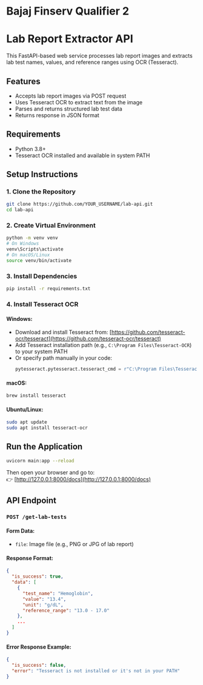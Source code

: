 
#  Bajaj Finserv Qualifier 2  
#  Lab Report Extractor API

This FastAPI-based web service processes lab report images and extracts lab test names, values, and reference ranges using OCR (Tesseract).

##  Features

- Accepts lab report images via POST request
- Uses Tesseract OCR to extract text from the image
- Parses and returns structured lab test data
- Returns response in JSON format

##  Requirements

- Python 3.8+
- Tesseract OCR installed and available in system PATH

##  Setup Instructions

### 1. Clone the Repository

```bash
git clone https://github.com/YOUR_USERNAME/lab-api.git
cd lab-api
```

### 2. Create Virtual Environment

```bash
python -m venv venv
# On Windows
venv\Scripts\activate
# On macOS/Linux
source venv/bin/activate
```

### 3. Install Dependencies

```bash
pip install -r requirements.txt
```

### 4. Install Tesseract OCR

#### Windows:
- Download and install Tesseract from:
  [https://github.com/tesseract-ocr/tesseract](https://github.com/tesseract-ocr/tesseract)
- Add Tesseract installation path (e.g., `C:\Program Files\Tesseract-OCR`) to your system PATH
- Or specify path manually in your code:
  ```python
  pytesseract.pytesseract.tesseract_cmd = r"C:\Program Files\Tesseract-OCR\tesseract.exe"
  ```

#### macOS:
```bash
brew install tesseract
```

#### Ubuntu/Linux:
```bash
sudo apt update
sudo apt install tesseract-ocr
```

## Run the Application

```bash
uvicorn main:app --reload
```

Then open your browser and go to:  
👉 [http://127.0.0.1:8000/docs](http://127.0.0.1:8000/docs)


## API Endpoint

### `POST /get-lab-tests`

#### Form Data:
- `file`: Image file (e.g., PNG or JPG of lab report)

#### Response Format:
```json
{
  "is_success": true,
  "data": [
    {
      "test_name": "Hemoglobin",
      "value": "13.4",
      "unit": "g/dL",
      "reference_range": "13.0 - 17.0"
    },
    ...
  ]
}
```

#### Error Response Example:
```json
{
  "is_success": false,
  "error": "Tesseract is not installed or it's not in your PATH"
}
```

